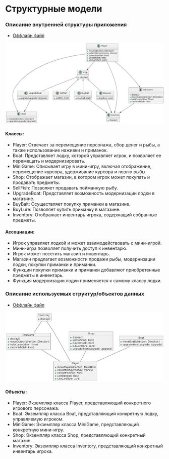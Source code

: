 # Структурные модели
### Описание внутренней структуры приложения
* [Оффлайн файл](diagrams/struct/class_diagram.puml)

![Диаграмма классов](diagrams/struct/class_diagram.png)

#### Классы:

- Player: Отвечает за перемещение персонажа, сбор денег и рыбы, а также использование наживки и приманок.
- Boat: Представляет лодку, которой управляет игрок, и позволяет ее перемещать и модернизировать.
- MiniGame: Описывает игру в мини-игру, включая отображение, перемещение курсора, удерживание курсора и ловлю рыбы.
- Shop: Отображает магазин, в котором игрок может покупать и продавать предметы.
- SellFish: Позволяет продавать пойманную рыбу.
- UpgradeBoat: Представляет возможность модернизации лодки в магазине.
- BuyBait: Осуществляет покупку приманки в магазине.
- BuyLure: Позволяет купить приманку в магазине.
- Inventory: Отображает инвентарь игрока, содержащий собранные предметы.

#### Ассоциации:

- Игрок управляет лодкой и может взаимодействовать с мини-игрой.
- Мини-игра позволяет получить доступ к инвентарю.
- Игрок может посетить магазин и инвентарь.
- Магазин предлагает возможности продажи рыбы, модернизации лодки, покупки приманки и приманки.
- Функции покупки приманки и приманки добавляют приобретенные предметы в инвентарь.
- Функция модернизации лодки применяется к самому классу лодки.

### Описание используемых структур/объектов данных
* [Оффлайн файл](diagrams/struct/objects_diagram.puml)

![Диаграмма классов](diagrams/struct/objects_diagram.png)

#### Объекты:

- Player: Экземпляр класса Player, представляющий конкретного игрового персонажа.
- Boat: Экземпляр класса Boat, представляющий конкретную лодку, управляемую игроком.
- MiniGame: Экземпляр класса MiniGame, представляющий конкретную мини-игру.
- Shop: Экземпляр класса Shop, представляющий конкретный магазин.
- Inventory: Экземпляр класса Inventory, представляющий конкретный инвентарь игрока.
